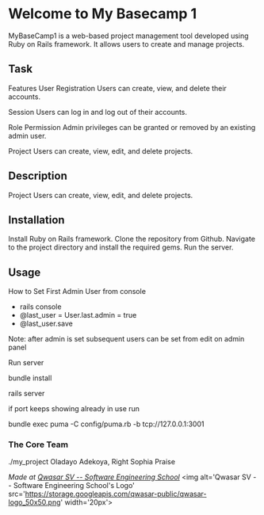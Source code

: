 # Welcome to My Basecamp 1
MyBaseCamp1 is a web-based project management tool developed using Ruby on Rails framework. It allows users to create and manage projects.

## Task
Features User Registration Users can create, view, and delete their accounts.

Session Users can log in and log out of their accounts.

Role Permission Admin privileges can be granted or removed by an existing admin user.

Project Users can create, view, edit, and delete projects.

## Description
Project Users can create, view, edit, and delete projects.

## Installation
Install Ruby on Rails framework. Clone the repository from Github. Navigate to the project directory and install the required gems. Run the server.

## Usage
How to Set First Admin User from console

* rails console
* @last_user = User.last.admin = true
* @last_user.save

Note: after admin is set subsequent users can be set from edit on admin panel

Run server

bundle install

rails server

if port keeps showing already in use run

bundle exec puma -C config/puma.rb -b tcp://127.0.0.1:3001

### The Core Team
./my_project  Oladayo Adekoya,  Right Sophia Praise

<span><i>Made at <a href='https://qwasar.io'>Qwasar SV -- Software Engineering School</a></i></span>
<span><img alt='Qwasar SV -- Software Engineering School's Logo' src='https://storage.googleapis.com/qwasar-public/qwasar-logo_50x50.png' width='20px'></span>
